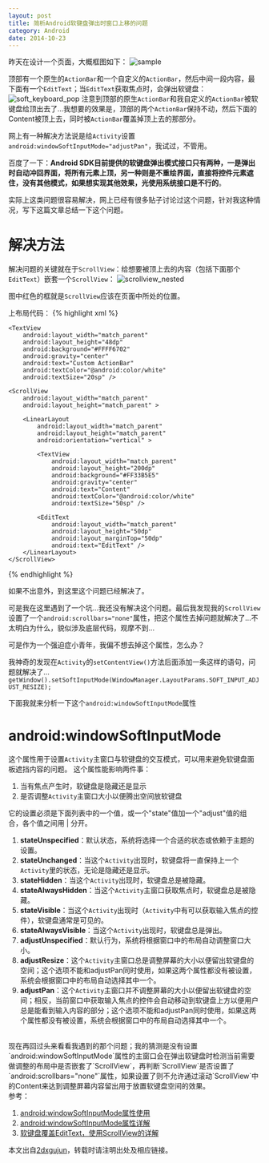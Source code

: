 ```yaml
---
layout: post
title: 简析Android软键盘弹出时窗口上移的问题
category: Android
date: 2014-10-23
---
```


昨天在设计一个页面，大概框图如下：
![sample](http://ww2.sinaimg.cn/large/bce2dea9jw1eswqjyrqx6j207a0bmweo.jpg)

<!-- more -->

顶部有一个原生的`ActionBar`和一个自定义的`ActionBar`，然后中间一段内容，最下面有一个`EditText`；当`EditText`获取焦点时，会弹出软键盘：
![soft_keyboard_pop](http://ww3.sinaimg.cn/large/bce2dea9jw1eswqjzhcupj20790cw0ti.jpg)
注意到顶部的原生`ActionBar`和我自定义的`ActionBar`被软键盘给顶出去了...我想要的效果是，顶部的两个`ActionBar`保持不动，然后下面的Content被顶上去，同时被`ActionBar`覆盖掉顶上去的那部分。

网上有一种解决方法说是给`Activity`设置`android:windowSoftInputMode="adjustPan"`，我试过，不管用。

百度了一下：**Android SDK目前提供的软键盘弹出模式接口只有两种，一是弹出时自动冲回界面，将所有元素上顶，另一种则是不重绘界面，直接将控件元素遮住，没有其他模式，如果想实现其他效果，光使用系统接口是不行的**。

实际上这类问题很容易解决，网上已经有很多贴子讨论过这个问题，针对我这种情况，写下这篇文章总结一下这个问题。

# 解决方法

解决问题的关键就在于`ScrollView`：给想要被顶上去的内容（包括下面那个`EditText`）嵌套一个`ScrollView`：
![scrollview_nested](http://ww2.sinaimg.cn/large/bce2dea9jw1eswqk2ohguj207a0bmjrp.jpg)

图中红色的框就是`ScrollView`应该在页面中所处的位置。

上布局代码：
{% highlight xml %}
<?xml version="1.0" encoding="UTF-8"?>
<LinearLayout xmlns:android="http://schemas.android.com/apk/res/android"
    android:layout_width="match_parent"
    android:layout_height="match_parent"
    android:orientation="vertical" >

    <TextView
        android:layout_width="match_parent"
        android:layout_height="48dp"
        android:background="#FFFF6702"
        android:gravity="center"
        android:text="Custom ActionBar"
        android:textColor="@android:color/white"
        android:textSize="20sp" />

    <ScrollView
        android:layout_width="match_parent"
        android:layout_height="match_parent" >

        <LinearLayout
            android:layout_width="match_parent"
            android:layout_height="match_parent"
            android:orientation="vertical" >

            <TextView
                android:layout_width="match_parent"
                android:layout_height="200dp"
                android:background="#FF33B5E5"
                android:gravity="center"
                android:text="Content"
                android:textColor="@android:color/white"
                android:textSize="50sp" />

            <EditText
                android:layout_width="match_parent"
                android:layout_height="50dp"
                android:layout_marginTop="50dp"
                android:text="EditText" />
        </LinearLayout>
    </ScrollView>

</LinearLayout>
{% endhighlight %}

如果不出意外，到这里这个问题已经解决了。

可是我在这里遇到了一个坑...我还没有解决这个问题。最后我发现我的`ScrollView`设置了一个`android:scrollbars="none"`属性，把这个属性去掉问题就解决了...不太明白为什么，貌似涉及底层代码，观摩不到...

可是作为一个强迫症小青年，我偏不想去掉这个属性，怎么办？

我神奇的发现在`Activity`的`setContentView()`方法后面添加一条这样的语句，问题就解决了...
`getWindow().setSoftInputMode(WindowManager.LayoutParams.SOFT_INPUT_ADJUST_RESIZE);`

下面我就来分析一下这个`android:windowSoftInputMode`属性

# android:windowSoftInputMode

这个属性用于设置`Activity`主窗口与软键盘的交互模式，可以用来避免软键盘面板遮挡内容的问题。
这个属性能影响两件事：

1. 当有焦点产生时，软键盘是隐藏还是显示
2. 是否调整`Activity`主窗口大小以便腾出空间放软键盘

它的设置必须是下面列表中的一个值，或一个"state"值加一个"adjust"值的组合，各个值之间用 | 分开。

1. **stateUnspecified**：默认状态，系统将选择一个合适的状态或依赖于主题的设置。
2. **stateUnchanged**：当这个`Activity`出现时，软键盘将一直保持上一个`Activity`里的状态，无论是隐藏还是显示。
3. **stateHidden**：当这个`Activity`出现时，软键盘总是被隐藏。
4. **stateAlwaysHidden**：当这个`Activity`主窗口获取焦点时，软键盘总是被隐藏。
5. **stateVisible**：当这个`Activity`出现时（`Activity`中有可以获取输入焦点的控件），软键盘通常是可见的。
6. **stateAlwaysVisible**：当这个`Activity`出现时，软键盘总是弹出。
7. **adjustUnspecified**：默认行为，系统将根据窗口中的布局自动调整窗口大小。
8. **adjustResize**：这个`Activity`主窗口总是调整屏幕的大小以便留出软键盘的空间；这个选项不能和adjustPan同时使用，如果这两个属性都没有被设置，系统会根据窗口中的布局自动选择其中一个。
9. **adjustPan**：这个`Activity`主窗口并不调整屏幕的大小以便留出软键盘的空间；相反，当前窗口中获取输入焦点的控件会自动移动到软键盘上方以便用户总是能看到输入内容的部分；这个选项不能和adjustPan同时使用，如果这两个属性都没有被设置，系统会根据窗口中的布局自动选择其中一个。

<br/>
现在再回过头来看看我遇到的那个问题；我的猜测是没有设置`android:windowSoftInputMode`属性的主窗口会在弹出软键盘时检测当前需要做调整的布局中是否嵌套了`ScrollView`，再判断`ScrollView`是否设置了`android:scrollbars="none"`属性，如果设置了则不允许通过滚动`ScrollView`中的Content来达到调整屏幕内容留出用于放置软键盘空间的效果。


<br/>
参考：

1. [android:windowSoftInputMode属性使用](http://blog.csdn.net/gaomatrix/article/details/7057032)
2. [android:windowSoftInputMode属性详解](http://blog.csdn.net/twoicewoo/article/details/7384398)
3. [软键盘覆盖EditText，使用ScrollView的详解](http://www.eoeandroid.com/thread-53414-1-1.html)

本文出自[2dxgujun](/)，转载时请注明出处及相应链接。